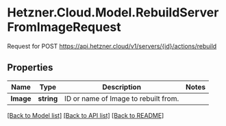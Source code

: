 # Hetzner.Cloud.Model.RebuildServerFromImageRequest
Request for POST https://api.hetzner.cloud/v1/servers/{id}/actions/rebuild

## Properties

Name | Type | Description | Notes
------------ | ------------- | ------------- | -------------
**Image** | **string** | ID or name of Image to rebuilt from. | 

[[Back to Model list]](../../README.md#documentation-for-models) [[Back to API list]](../../README.md#documentation-for-api-endpoints) [[Back to README]](../../README.md)


